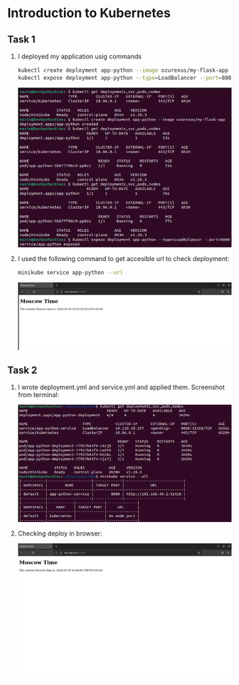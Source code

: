 # Introduction to Kubernetes

## Task 1

1. I deployed my application usig commands

   ```bash
   kubectl create deployment app-python --image ozurexus/my-flask-app
   kubectl expose deployment app-python --type=LoadBalancer --port=8080
   ```

   ![img.png](screenshots/terminal_deploy.png)

2. I used the following command to get accesible url to check deployment:

   ```bash
   minikube service app-python --url
   ```

   ![img.png](screenshots/terminal_result.png)

## Task 2

1. I wrote deployment.yml and service.yml and applied them. Screenshot from terminal:

   ![img.png](screenshots/yml_deploy.png)

2. Checking deploy in browser:

   ![img.png](screenshots/yml_result.png)
